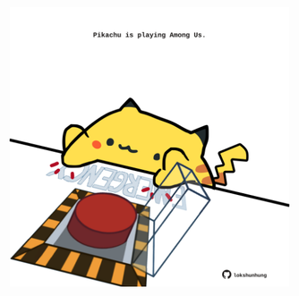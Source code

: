 <!-- built at 10/02/2024, 02:04:40 UTC -->
<p align="center">
  <img width="500" height="500" src="./ReadmeImage.svg">
</p>
